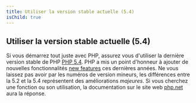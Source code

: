 ```yaml
---
title: Utiliser la version stable actuelle (5.4)
isChild: true
---
```


## Utiliser la version stable actuelle (5.4)

Si vous démarrez tout juste avec PHP, assurez vous d'utiliser la dernière version stable de PHP [PHP 5.4][php-release]. PHP a mis un point d'honneur à ajouter de nouvelles fonctionnalités [new features](#language_highlights) ces dernières années. Ne vous laissez pas avoir par les numéros de version mineurs, les différences entre la 5.2 et la 5.4 représentent des améliorations _majeures_. Si vous cherchez une fonction ou son utilisation, la documentation sur le site web [php.net][php-docs] aura la réponse.

[php-release]: http://www.php.net/downloads.php
[php-docs]: http://www.php.net/manual/fr/

